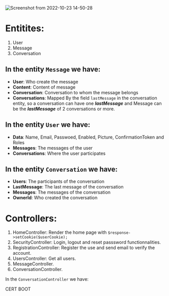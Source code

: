 ![Screenshot from 2022-10-23 14-50-28](https://user-images.githubusercontent.com/61061620/197398087-efc5beca-7905-4003-8fd3-964c63a3f837.png)



# Entitites:
1. User
2. Message
3. Conversation

In the entity `Message` we have:
--------------------------------

- **User**: Who create the message
- **Content**: Content of message
- **Conversation**: Conversation to whom the message belongs
- **Conversations**: Mapped By the field `lastMessage` in the conversation entity, so a conversation can have one ***lastMessage*** and Message can be the ***lastMessage*** of 2 conversations or more.

In the entity `User` we have:
-----------------------------
- **Data**: Name, Email, Passwoed, Enabled, Picture, ConfirmationToken and Roles
- **Messages**: The messages of the user
- **Conversations**:  Where the user participates

In the entity `Conversation` we have:
-------------------------------------

- **Users**: The participants of the conversation
- **LastMessage**: The last message of the conversation
- **Messages**: The messages of the conversation
- **OwnerId**:  Who created the conversation
# Controllers:


1. HomeController: Render the home page with `$response->setCookie($userCookie);`
1. SecurityController: Login, logout and reset passsword functionnalities.
1. RegistrationController: Register the use and send email to verify the account.
1. UsersController: Get all users.
1. MessageController.
1. ConversationController.

In the `ConversationController` we have:



CERT BOOT
